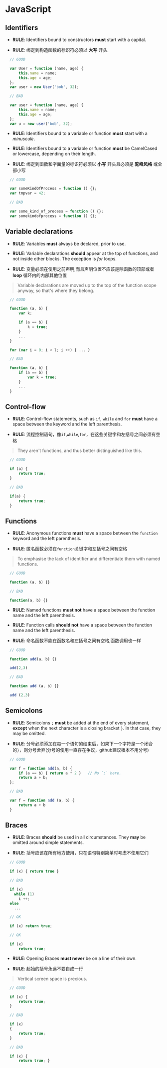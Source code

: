 # JavaScript

## Identifiers

- **RULE**: Identifiers bound to constructors **must** start with a capital.

- **RULE**: 绑定到构造函数的标识符必须以 **大写** 开头.

```javascript
  // GOOD

  var User = function (name, age) {
      this.name = name;
      this.age = age;
  };
  var user = new User('bob', 32);

```


```javascript
  // BAD

  var user = function (name, age) {
      this.name = name;
      this.age = age;
  };
  var u = new user('bob', 32);

```

- **RULE**: Identifiers bound to a variable or function **must** start with a *minuscule*.
- **RULE**: Identifiers bound to a variable or function **must** be CamelCased or lowercase,
  depending on their length.

- **RULE**: 绑定到函数和字面量的标识符必须以 **小写** 开头且必须是 **驼峰风格** 或全部小写

```javascript
  // GOOD

  var someKindOfProcess = function () {};
  var tmpvar = 42;

```


```javascript
  // BAD

  var some_kind_of_process = function () {};
  var somekindofprocess = function () {};

```

## Variable declarations

- **RULE**: Variables **must** always be declared, prior to use.
- **RULE**: Variable declarations **should** appear at the top of functions,
  and not inside other blocks. The exception is *for* loops.

- **RULE**: 变量必须在使用之前声明,而且声明位置不应该是除函数的顶部或者 **loop** 循环内的内部其他位置

> Variable declarations are moved up to the top of the function scope anyway,
> so that's where they belong.


```javascript
  // GOOD

  function (a, b) {
      var k;

      if (a == b) {
          k = true;
      }
      ...
  }

  for (var i = 0; i < l; i ++) { ... }

```


```javascript
  // BAD

  function (a, b) {
      if (a == b) {
          var k = true;
      }
      ...
  }

```

## Control-flow

- **RULE**: Control-flow statements, such as `if`, `while` and `for` **must** have a space between the keyword and the left parenthesis.

- **RULE**: 流程控制语句，像`if`,`while`,`for`，在这些关键字和左括号之间必须有空格

> They aren't functions, and thus better distinguished like this.

```javascript
  // GOOD

  if (a) {
      return true;
  }

```

```javascript
  // BAD

  if(a) {
      return true;
  }

```

## Functions

- **RULE**: Anonymous functions **must** have a space between the `function` keyword and the left parenthesis.

- **RULE**: 匿名函数必须在`function`关键字和左括号之间有空格

> To emphasise the lack of identifier and differentiate them with named functions.


```javascript
  // GOOD

  function (a, b) {}

```


```javascript
  // BAD

  function(a, b) {}

```

- **RULE**: Named functions **must not** have a space between the function name and the left parenthesis.
- **RULE**: Function calls **should not** have a space between the function name and the left parenthesis.

- **RULE**: 命名函数不能在函数名和左括号之间有空格,函数调用也一样

```javascript
  // GOOD

  function add(a, b) {}

  add(2,3)

```


```javascript
  // BAD

  function add (a, b) {}

  add (2,3)

```

## Semicolons

- **RULE**: Semicolons `;` **must** be added at the end of every statement, **except** when the next character is a closing bracket `}`.
  In that case, they may be omitted.

- **RULE**: 分号必须添加在每一个语句的结束后，如果下一个字符是一个闭合的`}`，则分号舍弃(分号的使用一直存在争议，github建议根本不用分号)

```javascript
  // GOOD

  var f = function add(a, b) {
      if (a == b) { return a * 2 }   // No `;` here.
      return a + b;
  };

```


```javascript
  // BAD

  var f = function add (a, b) {
      return a + b
  }

```

## Braces

- **RULE**: Braces **should** be used in all circumstances. They **may** be omitted
  around simple statements.

- **RULE**: 括号应该在所有地方使用，只在语句特别简单时考虑不使用它们


```javascript
  // GOOD

  if (x) { return true }

```

```javascript
  // BAD

  if (x)
    while (1)
      i ++;
  else
    ...
```


```javascript
  // OK

  if (x) return true;

```

```javascript
  // OK

  if (x)
      return true;

```
- **RULE**: Opening Braces **must never** be on a line of their own.

- **RULE**: 起始的括号永远不要自成一行

> Vertical screen space is precious.

```javascript
  // GOOD

  if (x) {
      return true;
  }

```


```javascript
  // BAD

  if (x)
  {
      return true;
  }

```

```javascript
  // BAD

  if (x) {
      return true; }

```


